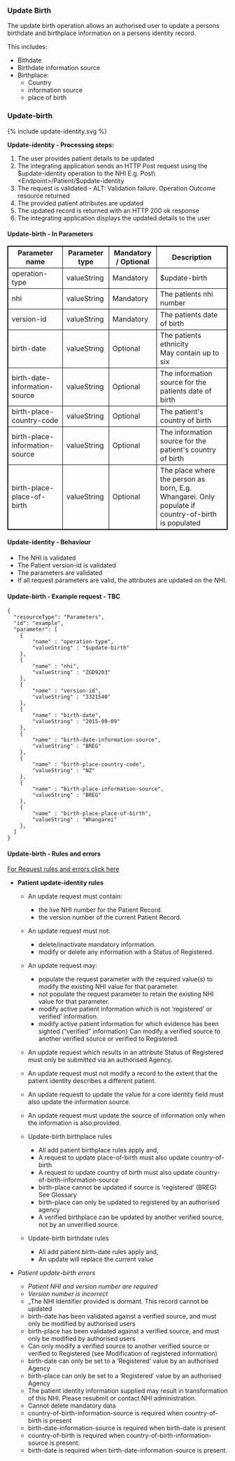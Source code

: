 

### Update Birth

The update birth operation allows an authorised user to update a persons birthdate and birthplace information on a persons identity record.

This includes:
* Bithdate
* Birthdate information source
* Birthplace:
  * Country
  * information source
  * place of birth
  


### Update-birth

<div>
{% include update-identity.svg %}
</div>

**Update-identity - Processing steps:**

1. The user provides patient details to be updated
2. The integrating application sends an HTTP Post request using the $update-identity operation to the NHI E.g. Post\<Endpoint>/Patient/$update-identity
3. The request is validated - ALT: Validation failure. Operation Outcome resource returned
4. The provided patient attributes are updated
5. The updated record is returned with an HTTP 200 ok response
6. The integrating application displays the updated details to the user


<h4>Update-birth - In Parameters</h4>
<table>
<style>
table, th, td {
  border: 1px solid black;
  border-collapse: collapse;
}
</style>
<tr><th> Parameter name </th>
<th> Parameter type </th>
<th> Mandatory / Optional </th>
<th> Description </th></tr>

<tr><td> operation-type </td>
<td> valueString </td>
<td> Mandatory </td>
<td> $update-birth </td></tr>

<tr><td> nhi </td>
<td> valueString </td>
<td> Mandatory </td>
<td> The patients nhi number </td></tr>

<tr><td> version-id </td>
<td> valueString </td>
<td> Mandatory </td>
<td> The patients date of birth </td></tr>

<tr><td> birth-date </td>
<td> valueString </td>
<td> Optional </td>
<td> The patients ethnicity <br /> May contain up to six </td></tr>

<tr><td> birth-date-information-source </td>
<td> valueString </td>
<td> Optional </td>
<td> The information source for the patients date of birth </td></tr>

<tr><td> birth-place-country-code </td>
<td> valueString </td>
<td> Optional </td>
<td> The patient's country of birth </td></tr>

<tr><td> birth-place-information-source </td>
<td> valueString </td>
<td> Optional </td>
<td> The information source for the patient's country of birth </td></tr>

<tr><td> birth-place-place-of-birth </td>
<td> valueString </td>
<td> Optional </td>
<td> The place where the person as born, E.g. Whangarei. Only populate if country-of-birth is populated </td></tr>
</table>

#### Update-identity - Behaviour
  * The NHI is validated
  * The Patient version-id is validated
  * The parameters are validated
  * If all request parameters are valid, the attributes are updated on the NHI.


#### Update-birth - Example request - TBC

```  
{
  "resourceType": "Parameters",
  "id": "example",
  "parameter": [
    {
        "name" : "operation-type",
        "valueString" : "$update-birth"
    },
    {
        "name" : "nhi",
        "valueString" : "ZGD9203"
    },
    {
        "name" : "version-id",
        "valueString" : "3321540"
    },
    {
        "name" : "birth-date",
        "valueString" : "2015-09-09" 
    },
    {
        "name" : "birth-date-information-source",
        "valueString" : "BREG" 
    },
    {
        "name" : "birth-place-country-code",
        "valueString" : "NZ" 
    },
    {
        "name" : "birth-place-information-source",
        "valueString" : "BREG" 
    },
    {
        "name" : "birth-place-place-of-birth",
        "valueString" : "Whangarei" 
    },
  ]
}

```

#### Update-birth - Rules and errors
  
[For Request rules and errors click here](/general.html#request-rules-and-errors)


* **Patient update-identity rules**
  * An update request must contain:
    * the live NHI number for the Patient Record.
    * the version number of the current Patient Record.
  * An update request must not:
    * delete/inactivate mandatory information.
    * modify or delete any information with a Status of Registered.
  * An update request may:
    * populate the request parameter with the required value(s) to modify the existing NHI value for that parameter.
    * not populate the request parameter to retain the existing NHI value for that parameter.
    * modify active patient information which is not ‘registered’ or verified’ information.
    * modify active patient information for which evidence has been sighted (“verified” information) Can modify a verified source to another verified source or verified to Registered.
  * An update request which results in an attribute Status of Registered must only be submitted via an authorised Agency.
  * An update request must not modify a record to the extent that the patient identity describes a different patient.
  * An update requestt to update the value for a core identity field must also update the information source.
  * An update request must update the source of information only when the information is also provided.

  * Update-birth birthplace rules
    * All add patient birthplace rules apply and,
    * A request to update place-of-birth must also update country-of-birth
    * A request to update country of birth must also update country-of-birth-information-source
    * birth-place cannot be updated if source is ‘registered’ (BREG) See Glossary
    * birth-place can only be updated to registered by an authorised agency
    * A verified birthplace can be updated by another verified source, not by an unverified source.
  
  * Update-birth birthdate rules
    * All add patient birth-date rules apply and,
    * An update will replace the current value

* _Patient update-birth errors_
  * _Patient NHI and version number are required_
  * _Version number is incorrect_
  * _The NHI Identifier provided is dormant. This record cannot be updated
  * birth-date has been validated against a verified source, and must only be modified by authorised users
  * birth-place has been validated against a verified source, and must only be modified by authorised users
  * Can only modify a verified source to another verified source or verified to Registered (see Modification of registered information)
  * birth-date can only be set to a ‘Registered’ value by an authorised Agency
  * birth-place can only be set to a ‘Registered’ value by an authorised Agency
  * The patient identity information supplied may result in transformation of this NHI. Please resubmit or contact NHI administration.
  * Cannot delete mandatory data
  * country-of-birth-information-source is required when country-of-birth is present
  * birth-date-information-source is required when birth-date is present
  * country-of-birth is required when country-of-birth-information-source is present.
  * birth-date is required when birth-date-information-source is present.
